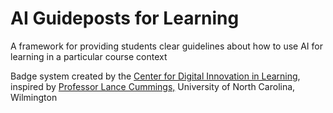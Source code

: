 # AI Guideposts for Learning
A framework for providing students clear guidelines about how to use AI for learning in a particular course context

Badge system created by the [Center for Digital Innovation in Learning](https://cdil.bc.edu/?p=3405), inspired by [Professor Lance Cummings,](https://uncw.edu/english/facstaff/lancecummings.html) University of North Carolina, Wilmington

